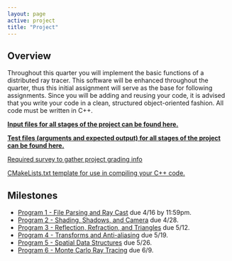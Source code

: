 ```yaml
---
layout: page
active: project
title: "Project"
---
```



## Overview

Throughout this quarter you will implement the basic functions of a distributed ray tracer.
This software will be enhanced throughout the quarter, thus this initial assignment will serve as the base for following assignments.
Since you will be adding and reusing your code, it is advised that you write your code in a clean, structured object-oriented fashion.
All code must be written in C++.


[**Input files for all stages of the project can be found here.**](https://github.com/iondune/csc473-inputfiles)

[**Test files (arguments and expected output) for all stages of the project can be found here.**](https://github.com/iondune/csc473-testfiles)

[Required survey to gather project grading info](https://goo.gl/forms/sedM8BmLGTyQqjts2)

[CMakeLists.txt template for use in compiling your C++ code.](https://gist.github.com/iondune/b75501189e027c886ac12afee1274f0e)

## Milestones

- [Program 1 - File Parsing and Ray Cast](part1/) due 4/16 by 11:59pm.
- [Program 2 - Shading, Shadows, and Camera](part2/) due 4/28.
- [Program 3 - Reflection, Refraction, and Triangles](part3/) due 5/12.
- [Program 4 - Transforms and Anti-aliasing](part4/) due 5/19.
- [Program 5 - Spatial Data Structures](part5/) due 5/26.
- [Program 6 - Monte Carlo Ray Tracing](part6/) due 6/9.
